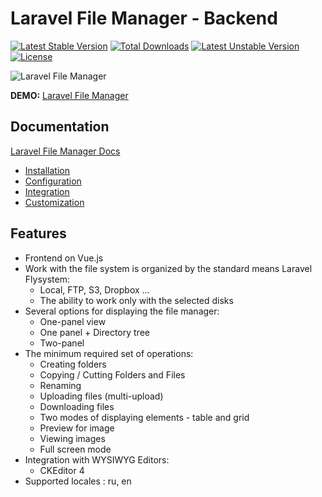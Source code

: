 # Laravel File Manager - Backend

[![Latest Stable Version](https://poser.pugx.org/alexusmai/laravel-file-manager/v/stable)](https://packagist.org/packages/alexusmai/laravel-file-manager)
[![Total Downloads](https://poser.pugx.org/alexusmai/laravel-file-manager/downloads)](https://packagist.org/packages/alexusmai/laravel-file-manager)
[![Latest Unstable Version](https://poser.pugx.org/alexusmai/laravel-file-manager/v/unstable)](https://packagist.org/packages/alexusmai/laravel-file-manager)
[![License](https://poser.pugx.org/alexusmai/laravel-file-manager/license)](https://packagist.org/packages/alexusmai/laravel-file-manager)


![Laravel File Manager](https://raw.github.com/alexusmai/vue-laravel-file-manager/master/src/assets/laravel-file-manager.gif?raw=true)

**DEMO:** [Laravel File Manager](http://file-manager.webmai.ru/)

## Documentation

[Laravel File Manager Docs](./docs/index.md)
* [Installation](./docs/installation.md)
* [Configuration](./docs/configuration.md)
* [Integration](./docs/integration.md)
* [Customization](./docs/customization.md)

## Features

* Frontend on Vue.js
* Work with the file system is organized by the standard means Laravel Flysystem:
  * Local, FTP, S3, Dropbox ...
  * The ability to work only with the selected disks
* Several options for displaying the file manager:
  * One-panel view
  * One panel + Directory tree
  * Two-panel
* The minimum required set of operations:
   * Creating folders
   * Copying / Cutting Folders and Files
   * Renaming
   * Uploading files (multi-upload)
   * Downloading files
   * Two modes of displaying elements - table and grid
   * Preview for image
   * Viewing images
   * Full screen mode
* Integration with WYSIWYG Editors:
  * CKEditor 4
* Supported locales : ru, en